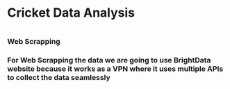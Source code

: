 <h1>Cricket Data Analysis<h1>


<h3>Web Scrapping<h3>
<p> For Web Scrapping the data we are going to use BrightData website because it works as a VPN where it uses multiple APIs to collect the data seamlessly</p>
